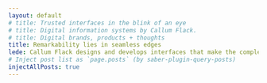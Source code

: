 ```yaml
---
layout: default
# title: Trusted interfaces in the blink of an eye
# title: Digital information systems by Callum Flack.
# title: Digital brands, products + thoughts
title: Remarkability lies in seamless edges
lede: Callum Flack designs and develops interfaces that make the complex simple and the simple unique. They work in a glance, creating the most valued currency—attention. Then they work to provide service with trust and speed. CFd builds "remark"-ability through a rare combination of comprehension, creativity + capability.
# Inject post list as `page.posts` (by saber-plugin-query-posts)
injectAllPosts: true
---
```

